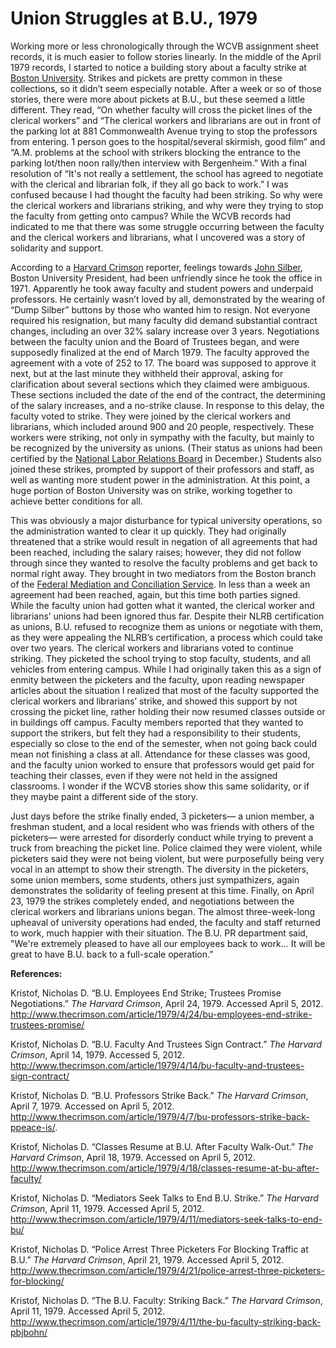 # Union Struggles at B.U., 1979

Working more or less chronologically through the WCVB assignment sheet
records, it is much easier to follow stories linearly. In the middle of the
April 1979 records, I started to notice a building story about a faculty
strike at <a href="http://en.wikipedia.org/wiki/Boston_University">Boston
University</a>. Strikes and pickets are pretty common in these collections, so
it didn’t seem especially notable. After a week or so of those stories, there
were more about pickets at B.U., but these seemed a little different. They
read, “On whether faculty will cross the picket lines of the clerical workers”
and “The clerical workers and librarians are out in front of the parking lot
at 881 Commonwealth Avenue trying to stop the professors from entering. 1
person goes to the hospital/several skirmish, good film” and “A.M. problems at
the school with strikers blocking the entrance to the parking lot/then noon
rally/then interview with Bergenheim.” With a final resolution of “It's not
really a settlement, the school has agreed to negotiate with the clerical and
librarian folk, if they all go back to work.” I was confused because I had
thought the faculty had been striking. So why were the clerical workers and
librarians striking, and why were they trying to stop the faculty from getting
onto campus? While the WCVB records had indicated to me that there was some
struggle occurring between the faculty and the clerical workers and
librarians, what I uncovered was a story of solidarity and
support.

According to a <a href="http://www.thecrimson.com/">Harvard Crimson</a>
reporter, feelings towards <a
href="http://en.wikipedia.org/wiki/John_Silber">John Silber</a>, Boston
University President, had been unfriendly since he took the office in 1971.
Apparently he took away faculty and student powers and underpaid professors.
He certainly wasn’t loved by all, demonstrated by the wearing of “Dump Silber”
buttons by those who wanted him to resign. Not everyone required his
resignation, but many faculty did demand substantial contract changes,
including an over 32% salary increase over 3 years. Negotiations between the
faculty union and the Board of Trustees began, and were supposedly finalized
at the end of March 1979. The faculty approved the agreement with a vote of
252 to 17. The board was supposed to approve it next, but at the last minute
they withheld their approval, asking for clarification about several sections
which they claimed were ambiguous. These sections included the date of the end
of the contract, the determining of the salary increases, and a no-strike
clause. In response to this delay, the faculty voted to strike. They were
joined by the clerical workers and librarians, which included around 900 and
20 people, respectively. These workers were striking, not only in sympathy
with the faculty, but mainly to be recognized by the university as unions.
(Their status as unions had been certified by the <a
href="http://en.wikipedia.org/wiki/National_Labor_Relations_Board">National
Labor Relations Board</a> in December.) Students also joined these strikes,
prompted by support of their professors and staff, as well as wanting more
student power in the administration. At this point, a huge portion of Boston
University was on strike, working together to achieve better conditions for
all.

This was obviously a major disturbance for typical university operations, so
the administration wanted to clear it up quickly. They had originally
threatened that a strike would result in negation of all agreements that had
been reached, including the salary raises; however, they did not follow
through since they wanted to resolve the faculty problems and get back to
normal right away. They brought in two mediators from the Boston branch of the
<a
href="http://en.wikipedia.org/wiki/Federal_Mediation_and_Conciliation_Service_%28United_States%29">Federal
Mediation and Conciliation Service</a>. In less than a week an agreement had
been reached, again, but this time both parties signed. While the faculty
union had gotten what it wanted, the clerical worker and librarians’ unions
had been ignored thus far. Despite their NLRB certification as unions, B.U.
refused to recognize them as unions or negotiate with them, as they were
appealing the NLRB’s certification, a process which could take over two years.
The clerical workers and librarians voted to continue striking. They picketed
the school trying to stop faculty, students, and all vehicles from entering
campus. While I had originally taken this as a sign of enmity between the
picketers and the faculty, upon reading newspaper articles about the situation
I realized that most of the faculty supported the clerical workers and
librarians’ strike, and showed this support by not crossing the picket line,
rather holding their now resumed classes outside or in buildings off campus.
Faculty members reported that they wanted to support the strikers, but felt
they had a responsibility to their students, especially so close to the end of
the semester, when not going back could mean not finishing a class at all.
Attendance for these classes was good, and the faculty union worked to ensure
that professors would get paid for teaching their classes, even if they were
not held in the assigned classrooms. I wonder if the WCVB stories show this
same solidarity, or if they maybe paint a different side of the
story.

Just days before the strike finally ended, 3 picketers— a union member, a
freshman student, and a local resident who was friends with others of the
picketers— were arrested for disorderly conduct while trying to prevent a
truck from breaching the picket line. Police claimed they were violent, while
picketers said they were not being violent, but were purposefully being very
vocal in an attempt to show their strength. The diversity in the picketers,
some union members, some students, others just sympathizers, again
demonstrates the solidarity of feeling present at this time. Finally, on April
23, 1979 the strikes completely ended, and negotiations between the clerical
workers and librarians unions began. The almost three-week-long upheaval of
university operations had ended, the faculty and staff returned to work, much
happier with their situation. The B.U. PR department said, "We're extremely
pleased to have all our employees back to work… It will be great to have B.U.
back to a full-scale
operation.”

<strong>References:</strong>

Kristof, Nicholas D. “B.U. Employees End Strike; Trustees Promise
Negotiations.” <em>The Harvard Crimson</em>, April 24, 1979. Accessed April 5,
2012. <a
href="http://www.thecrimson.com/article/1979/4/24/bu-employees-end-strike-trustees-promise/">http://www.thecrimson.com/article/1979/4/24/bu-employees-end-strike-trustees-promise/</a>

Kristof, Nicholas D. “B.U. Faculty And Trustees Sign Contract.” <em>The
Harvard Crimson</em>, April 14, 1979. Accessed 5, 2012. <a
href="http://www.thecrimson.com/article/1979/4/14/bu-faculty-and-trustees-sign-contract/">http://www.thecrimson.com/article/1979/4/14/bu-faculty-and-trustees-sign-contract/</a>

Kristof, Nicholas D. “B.U. Professors Strike Back.” <em>The Harvard
Crimson</em>, April 7, 1979.<em> </em>Accessed on April 5, 2012. <a
href="http://www.thecrimson.com/article/1979/4/7/bu-professors-strike-back-ppeace-is/">http://www.thecrimson.com/article/1979/4/7/bu-professors-strike-back-ppeace-is/</a>.

Kristof, Nicholas D. “Classes Resume at B.U. After Faculty Walk-Out.” <em>The
Harvard Crimson</em>, April 18, 1979. Accessed on April 5, 2012.<a
href="http://www.thecrimson.com/article/1979/4/18/classes-resume-at-bu-after-faculty/">
http://www.thecrimson.com/article/1979/4/18/classes-resume-at-bu-after-faculty/</a>

Kristof, Nicholas D. “Mediators Seek Talks to End B.U. Strike.” <em>The
Harvard Crimson</em>, April 11, 1979. Accessed April 5, 2012. <a
href="http://www.thecrimson.com/article/1979/4/11/mediators-seek-talks-to-end-bu/">http://www.thecrimson.com/article/1979/4/11/mediators-seek-talks-to-end-bu/</a>

Kristof, Nicholas D. “Police Arrest Three Picketers For Blocking Traffic at
B.U.” <em>The Harvard Crimson</em>, April 21, 1979. Accessed April 5, 2012. <a
href="http://www.thecrimson.com/article/1979/4/21/police-arrest-three-picketers-for-blocking/">http://www.thecrimson.com/article/1979/4/21/police-arrest-three-picketers-for-blocking/</a>

Kristof, Nicholas D. “The B.U. Faculty: Striking Back.” <em>The Harvard
Crimson</em>, April 11, 1979. Accessed April 5, 2012.<a
href="http://www.thecrimson.com/article/1979/4/11/the-bu-faculty-striking-back-pbjbohn/">
http://www.thecrimson.com/article/1979/4/11/the-bu-faculty-striking-back-pbjbohn/</a>